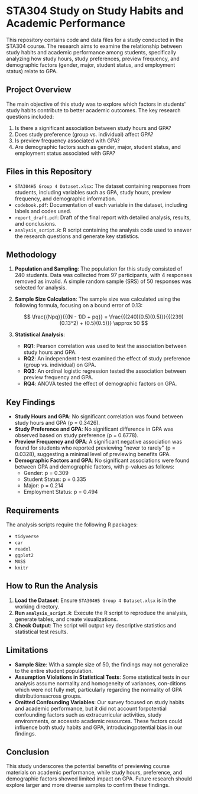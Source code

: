 # STA304 Study on Study Habits and Academic Performance

This repository contains code and data files for a study conducted in the STA304 course. The research aims to examine the relationship between study habits and academic performance among students, specifically analyzing how study hours, study preferences, preview frequency, and demographic factors (gender, major, student status, and employment status) relate to GPA.

## Project Overview

The main objective of this study was to explore which factors in students' study habits contribute to better academic outcomes. The key research questions included:
1. Is there a significant association between study hours and GPA?
2. Does study preference (group vs. individual) affect GPA?
3. Is preview frequency associated with GPA?
4. Are demographic factors such as gender, major, student status, and employment status associated with GPA?

## Files in this Repository

- `STA304H5 Group 4 Dataset.xlsx`: The dataset containing responses from students, including variables such as GPA, study hours, preview frequency, and demographic information.
- `codebook.pdf`: Documentation of each variable in the dataset, including labels and codes used.
- `report_draft.pdf`: Draft of the final report with detailed analysis, results, and conclusions.
- `analysis_script.R`: R script containing the analysis code used to answer the research questions and generate key statistics.

## Methodology

1. **Population and Sampling**: The population for this study consisted of 240 students. Data was collected from 97 participants, with 4 responses removed as invalid. A simple random sample (SRS) of 50 responses was selected for analysis.
   
2. **Sample Size Calculation**: The sample size was calculated using the following formula, focusing on a bound error of 0.13:

   $$
   \frac{{Npq}}{{(N - 1)D + pq}} = \frac{{(240)(0.5)(0.5)}}{{(239)(0.13^2) + (0.5)(0.5)}} \approx 50
   $$

3. **Statistical Analysis**:
   - **RQ1**: Pearson correlation was used to test the association between study hours and GPA.
   - **RQ2**: An independent t-test examined the effect of study preference (group vs. individual) on GPA.
   - **RQ3**: An ordinal logistic regression tested the association between preview frequency and GPA.
   - **RQ4**: ANOVA tested the effect of demographic factors on GPA.

## Key Findings

- **Study Hours and GPA**: No significant correlation was found between study hours and GPA (p = 0.3426).
- **Study Preference and GPA**: No significant difference in GPA was observed based on study preference (p = 0.6778).
- **Preview Frequency and GPA**: A significant negative association was found for students who reported previewing "never to rarely" (p = 0.0328), suggesting a minimal level of previewing benefits GPA.
- **Demographic Factors and GPA**: No significant associations were found between GPA and demographic factors, with p-values as follows:
  - Gender: p = 0.309
  - Student Status: p = 0.335
  - Major: p = 0.214
  - Employment Status: p = 0.494

## Requirements

The analysis scripts require the following R packages:
- `tidyverse`
- `car`
- `readxl`
- `ggplot2`
- `MASS`
- `knitr`

## How to Run the Analysis

1. **Load the Dataset**: Ensure `STA304H5 Group 4 Dataset.xlsx` is in the working directory.
2. **Run `analysis_script.R`**: Execute the R script to reproduce the analysis, generate tables, and create visualizations.
3. **Check Output**: The script will output key descriptive statistics and statistical test results.

## Limitations

- **Sample Size**: With a sample size of 50, the findings may not generalize to the entire student population.
- **Assumption Violations in Statistical Tests**: Some statistical tests in our analysis assume normality and homogeneity of variances, con-ditions which were not fully met, particularly regarding the normality of GPA distributionsacross groups.
- **Omitted Confounding Variables**: Our survey focused on study habits and academic performance, but it did not account forpotential confounding factors such as extracurricular activities, study environments, or accessto academic resources. These factors could influence both study habits and GPA, introducingpotential bias in our findings.

## Conclusion

This study underscores the potential benefits of previewing course materials on academic performance, while study hours, preference, and demographic factors showed limited impact on GPA. Future research should explore larger and more diverse samples to confirm these findings.
